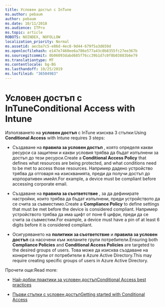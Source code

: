 ```yaml
---
title: Условен достъп с InTune
ms.author: pebaum
author: pebaum
ms.date: 10/11/2018
ms.audience: ITPro
ms.topic: article
ROBOTS: NOINDEX, NOFOLLOW
localization_priority: Normal
ms.assetid: aecba7c5-e86d-4ec8-9d44-679f5a3d659d
ms.openlocfilehash: e147e7460ee6a786e577a43c0b8355fc27ee367b
ms.sourcegitcommit: 0b06093dabd685f76cc39b1d7c0f8b03883b6e79
ms.translationtype: MT
ms.contentlocale: bg-BG
ms.lasthandoff: 10/25/2019
ms.locfileid: "36504983"
---
```

# <a name="conditional-access-with-intune"></a><span data-ttu-id="b113c-102">Условен достъп с InTune</span><span class="sxs-lookup"><span data-stu-id="b113c-102">Conditional Access with Intune</span></span>

<span data-ttu-id="b113c-103">Използването на **условен достъп** с InTune изисква 3 стъпки:</span><span class="sxs-lookup"><span data-stu-id="b113c-103">Using **Conditional Access** with Intune requires 3 steps:</span></span> 
  
- <span data-ttu-id="b113c-104">Създаване на **правила за условен достъп** , която определя какви ресурси са защитени и какви условия трябва да бъдат изпълнени за достъп до тези ресурси.</span><span class="sxs-lookup"><span data-stu-id="b113c-104">Create a **Conditional Access Policy** that defines what resources are being protected, and what conditions need to be met to access those resources.</span></span> <span data-ttu-id="b113c-105">Например дадено устройство трябва да отговаря на изискванията, преди да получи достъп до корпоративен имейл.</span><span class="sxs-lookup"><span data-stu-id="b113c-105">For example, a device must be compliant before accessing corporate email.</span></span> 
    
- <span data-ttu-id="b113c-106">Създаване на **правила за съответствие** , за да дефинирате настройки, които трябва да бъдат изпълнени, преди устройството да се счита за съвместимо.</span><span class="sxs-lookup"><span data-stu-id="b113c-106">Create a **Compliance Policy** to define settings that must be met before the device is considered compliant.</span></span> <span data-ttu-id="b113c-107">Например устройството трябва да има щифт от поне 6 цифри, преди да се счита за съвместим.</span><span class="sxs-lookup"><span data-stu-id="b113c-107">For example, a device must have a pin of at least 6 digits before it is considered compliant.</span></span> 
    
- <span data-ttu-id="b113c-108">Осигуряването на **политики за съответствие** и **правила за условен достъп** са насочени към желаните групи потребители.</span><span class="sxs-lookup"><span data-stu-id="b113c-108">Ensuring both **Compliance Policies** and **Conditional Access Policies** are targeted to the desired groups of users.</span></span> <span data-ttu-id="b113c-109">Това може да изисква създаване на конкретни групи от потребители в Azure Active Directory.</span><span class="sxs-lookup"><span data-stu-id="b113c-109">This may require creating specific groups of users in Azure Active Directory.</span></span> 
    
<span data-ttu-id="b113c-110">Прочети още:</span><span class="sxs-lookup"><span data-stu-id="b113c-110">Read more:</span></span>
  
- [<span data-ttu-id="b113c-111">Най-добри практики за условен достъп</span><span class="sxs-lookup"><span data-stu-id="b113c-111">Conditional Access best practices</span></span>](https://docs.microsoft.com/azure/active-directory/conditional-access/best-practices)
    
- [<span data-ttu-id="b113c-112">Първи стъпки с условен достъп</span><span class="sxs-lookup"><span data-stu-id="b113c-112">Getting started with Conditional Access </span></span>](https://docs.microsoft.com/azure/active-directory/active-directory-conditional-access-azure-portal-get-started)
    

